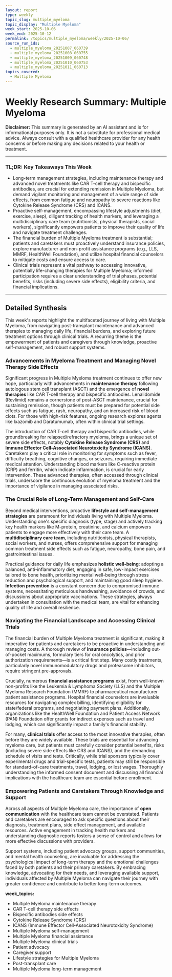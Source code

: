 ```yaml
---
layout: report
type: weekly
topic_slug: multiple_myeloma
topic_display: "Multiple Myeloma"
week_start: 2025-10-06
week_end: 2025-10-12
permalink: /topics/multiple_myeloma/weekly/2025-10-06/
source_run_ids:
  - multiple_myeloma_20251007_060739
  - multiple_myeloma_20251008_060755
  - multiple_myeloma_20251009_060748
  - multiple_myeloma_20251010_060753
  - multiple_myeloma_20251011_060713
topics_covered:
  - Multiple Myeloma
---
```


# Weekly Research Summary: Multiple Myeloma

**Disclaimer:** This summary is generated by an AI assistant and is for informational purposes only. It is not a substitute for professional medical advice. Always consult with a qualified healthcare provider for any health concerns or before making any decisions related to your health or treatment.

---

### **TL;DR: Key Takeaways This Week**

-   Long-term management strategies, including maintenance therapy and advanced novel treatments like CAR T-cell therapy and bispecific antibodies, are crucial for extending remission in Multiple Myeloma, but demand vigilant monitoring and management of a wide range of side effects, from common fatigue and neuropathy to severe reactions like Cytokine Release Syndrome (CRS) and ICANS.
-   Proactive self-management, encompassing lifestyle adjustments (diet, exercise, sleep), diligent tracking of health markers, and leveraging a multidisciplinary care team (nutritionists, physical therapists, social workers), significantly empowers patients to improve their quality of life and navigate treatment challenges.
-   The financial burden of Multiple Myeloma treatment is substantial; patients and caretakers must proactively understand insurance policies, explore manufacturer and non-profit assistance programs (e.g., LLS, MMRF, HealthWell Foundation), and utilize hospital financial counselors to mitigate costs and ensure access to care.
-   Clinical trials represent a vital pathway to accessing innovative, potentially life-changing therapies for Multiple Myeloma; informed participation requires a clear understanding of trial phases, potential benefits, risks (including severe side effects), eligibility criteria, and financial implications.

---

## Detailed Synthesis

This week's reports highlight the multifaceted journey of living with Multiple Myeloma, from navigating post-transplant maintenance and advanced therapies to managing daily life, financial burdens, and exploring future treatment options through clinical trials. A recurring theme is the empowerment of patients and caregivers through knowledge, proactive self-management, and robust support systems.

### Advancements in Myeloma Treatment and Managing Novel Therapy Side Effects

Significant progress in Multiple Myeloma treatment continues to offer new hope, particularly with advancements in **maintenance therapy** following autologous stem cell transplant (ASCT) and the emergence of **novel therapies** like CAR T-cell therapy and bispecific antibodies. Lenalidomide (Revlimid) remains a cornerstone of post-ASCT maintenance, crucial for sustaining remission, though patients must be prepared for potential side effects such as fatigue, rash, neuropathy, and an increased risk of blood clots. For those with high-risk features, ongoing research explores agents like Ixazomib and Daratumumab, often within clinical trial settings.

The introduction of CAR T-cell therapy and bispecific antibodies, while groundbreaking for relapsed/refractory myeloma, brings a unique set of severe side effects, notably **Cytokine Release Syndrome (CRS)** and **Immune Effector Cell-Associated Neurotoxicity Syndrome (ICANS)**. Caretakers play a critical role in monitoring for symptoms such as fever, difficulty breathing, cognitive changes, or seizures, requiring immediate medical attention. Understanding blood markers like C-reactive protein (CRP) and ferritin, which indicate inflammation, is crucial for early intervention. These advanced therapies, often accessed through clinical trials, underscore the continuous evolution of myeloma treatment and the importance of vigilance in managing associated risks.

### The Crucial Role of Long-Term Management and Self-Care

Beyond medical interventions, proactive **lifestyle and self-management strategies** are paramount for individuals living with Multiple Myeloma. Understanding one's specific diagnosis (type, stage) and actively tracking key health markers like M-protein, creatinine, and calcium empowers patients to engage more effectively with their care team. A **multidisciplinary care team**, including nutritionists, physical therapists, social workers, and nurses, offers comprehensive support for managing common treatment side effects such as fatigue, neuropathy, bone pain, and gastrointestinal issues.

Practical guidance for daily life emphasizes **holistic well-being**: adopting a balanced, anti-inflammatory diet, engaging in safe, low-impact exercises tailored to bone health, prioritizing mental well-being through stress reduction and psychological support, and maintaining good sleep hygiene. **Infection prevention** is a constant concern due to compromised immune systems, necessitating meticulous handwashing, avoidance of crowds, and discussions about appropriate vaccinations. These strategies, always undertaken in consultation with the medical team, are vital for enhancing quality of life and overall resilience.

### Navigating the Financial Landscape and Accessing Clinical Trials

The financial burden of Multiple Myeloma treatment is significant, making it imperative for patients and caretakers to be proactive in understanding and managing costs. A thorough review of **insurance policies**—including out-of-pocket maximums, formulary tiers for oral oncolytics, and prior authorization requirements—is a critical first step. Many costly treatments, particularly novel immunomodulatory drugs and proteasome inhibitors, require stringent pre-approvals.

Crucially, numerous **financial assistance programs** exist, from well-known non-profits like the Leukemia & Lymphoma Society (LLS) and the Multiple Myeloma Research Foundation (MMRF) to pharmaceutical manufacturer patient assistance programs. Hospital financial counselors are invaluable resources for navigating complex billing, identifying eligibility for state/federal programs, and negotiating payment plans. Additionally, organizations like the HealthWell Foundation and Patient Access Network (PAN) Foundation offer grants for indirect expenses such as travel and lodging, which can significantly impact a family's financial stability.

For many, **clinical trials** offer access to the most innovative therapies, often before they are widely available. These trials are essential for advancing myeloma care, but patients must carefully consider potential benefits, risks (including severe side effects like CRS and ICANS), and the demanding schedule of visits and tests. Critically, while trial sponsors typically cover experimental drugs and trial-specific tests, patients may still be responsible for standard-of-care treatments, travel, lodging, or lost wages. Thoroughly understanding the informed consent document and discussing all financial implications with the healthcare team are essential before enrollment.

### Empowering Patients and Caretakers Through Knowledge and Support

Across all aspects of Multiple Myeloma care, the importance of **open communication** with the healthcare team cannot be overstated. Patients and caretakers are encouraged to ask specific questions about their diagnosis, treatment plans, side effect management, and available resources. Active engagement in tracking health markers and understanding diagnostic reports fosters a sense of control and allows for more effective discussions with providers.

Support systems, including patient advocacy groups, support communities, and mental health counseling, are invaluable for addressing the psychological impact of long-term therapy and the emotional challenges faced by both patients and their primary caretakers. By embracing knowledge, advocating for their needs, and leveraging available support, individuals affected by Multiple Myeloma can navigate their journey with greater confidence and contribute to better long-term outcomes.

**week_topics:**
- Multiple Myeloma maintenance therapy
- CAR T-cell therapy side effects
- Bispecific antibodies side effects
- Cytokine Release Syndrome (CRS)
- ICANS (Immune Effector Cell-Associated Neurotoxicity Syndrome)
- Multiple Myeloma self-management
- Multiple Myeloma financial assistance
- Multiple Myeloma clinical trials
- Patient advocacy
- Caregiver support
- Lifestyle strategies for Multiple Myeloma
- Post-transplant care
- Multiple Myeloma long-term management
